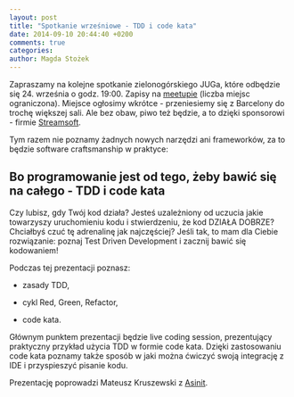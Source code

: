 ```yaml
---
layout: post
title: "Spotkanie wrześniowe - TDD i code kata"
date: 2014-09-10 20:44:40 +0200
comments: true
categories: 
author: Magda Stożek
---
```

Zapraszamy na kolejne spotkanie zielonogórskiego JUGa, które odbędzie się 24. września o godz. 19:00. Zapisy na <a href="http://www.meetup.com/Zielona-Gora-JUG/events/203875102/" target="_blank">meetupie</a> (liczba miejsc ograniczona). Miejsce ogłosimy wkrótce - przeniesiemy się z Barcelony do trochę większej sali. Ale bez obaw, piwo też będzie, a to dzięki sponsorowi - firmie <a href="http://www.streamsoft.pl/" target="_blank">Streamsoft</a>.

Tym razem nie poznamy żadnych nowych narzędzi ani frameworków, za to będzie software craftsmanship w praktyce:

## Bo programowanie jest od tego, żeby bawić się na całego - TDD i code kata

Czy lubisz, gdy Twój kod działa? Jesteś uzależniony od uczucia jakie towarzyszy uruchomieniu kodu i stwierdzeniu, że kod DZIAŁA DOBRZE? Chciałbyś czuć tę adrenalinę jak najczęściej? Jeśli tak, to mam dla Ciebie rozwiązanie: poznaj Test Driven Development i zacznij bawić się kodowaniem!

<!-- more -->

Podczas tej prezentacji poznasz:

- zasady TDD,

- cykl Red, Green, Refactor,

- code kata.

Głównym punktem prezentacji będzie live coding session, prezentujący praktyczny przykład użycia TDD w formie code kata. Dzięki zastosowaniu code kata poznamy także sposób w jaki można ćwiczyć swoją integrację z IDE i przyspieszyć pisanie kodu.

Prezentację poprowadzi Mateusz Kruszewski z <a href="http://www.asinit.com/" target="_blank">Asinit</a>. 
